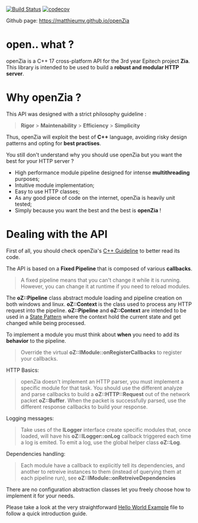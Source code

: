 [![Build Status](https://travis-ci.org/MatthieuMv/openZia.svg?branch=master)](https://travis-ci.org/MatthieuMv/openZia)
[![codecov](https://codecov.io/gh/MatthieuMv/openZia/branch/master/graph/badge.svg)](https://codecov.io/gh/MatthieuMv/openZia)

Github page: https://matthieumv.github.io/openZia

# open.. what ?
openZia is a C++ 17 cross-platform API for the 3rd year Epitech project **Zia**.
This library is intended to be used to build a **robust and modular HTTP server**.

# Why openZia ?
This API was designed with a strict philosophy guideline :

> **Rigor** > **Maintenability** > **Efficiency** > **Simplicity**

Thus, openZia will exploit the best of **C++** language, avoiding risky design patterns and opting for **best practises**.

You still don't understand why you should use openZia but you want the best for your HTTP server ?
- High performance module pipeline designed for intense **multithreading** purposes;
- Intuitive module implementation;
- Easy to use HTTP classes;
- As any good piece of code on the internet, openZia is heavily unit tested;
- Simply because you want the best and the best is **openZia** !

# Dealing with the API
First of all, you should check openZia's [C++ Guideline](GUIDELINE.md) to better read its code.

The API is based on a **Fixed Pipeline** that is composed of various **callbacks**.
> A fixed pipeline means that you can't change it while it is running.
> However, you can change it at runtime if you need to reload modules.

The **oZ::Pipeline** class abstract module loading and pipeline creation on both windows and linux.
**oZ::Context** is the class used to process any HTTP request into the pipeline.
**oZ::Pipeline** and **oZ::Context** are intended to be used in a [State Pattern](https://en.wikipedia.org/wiki/State_pattern) where the context hold the current state and get changed while being processed.

To implement a module you must think about **when** you need to add its **behavior** to the pipeline.
> Override the virtual **oZ::IModule::onRegisterCallbacks** to register your callbacks.

HTTP Basics:
> openZia doesn't implement an HTTP parser, you must implement a specific module for that task.
> You should use the different analyze and parse callbacks to build a **oZ::HTTP::Request** out of the network packet **oZ::Buffer**.
> When the packet is successfully parsed, use the different response callbacks to build your response.

Logging messages:
> Take uses of the **ILogger** interface create specific modules that, once loaded, will have his **oZ::ILogger::onLog** callback triggered each time a log is emited.
> To emit a log, use the global helper class **oZ::Log**.

Dependencies handling:
> Each module have a callback to explicitly tell its dependencies, and another to retreive instances to them (instead of querying them at each pipeline run), see **oZ::IModule::onRetreiveDependencies**

There are no configuration abstraction classes let you freely choose how to implement it for your needs.

Please take a look at the very straightforward [Hello World Example](HELLO.md) file to follow a quick introduction guide.
